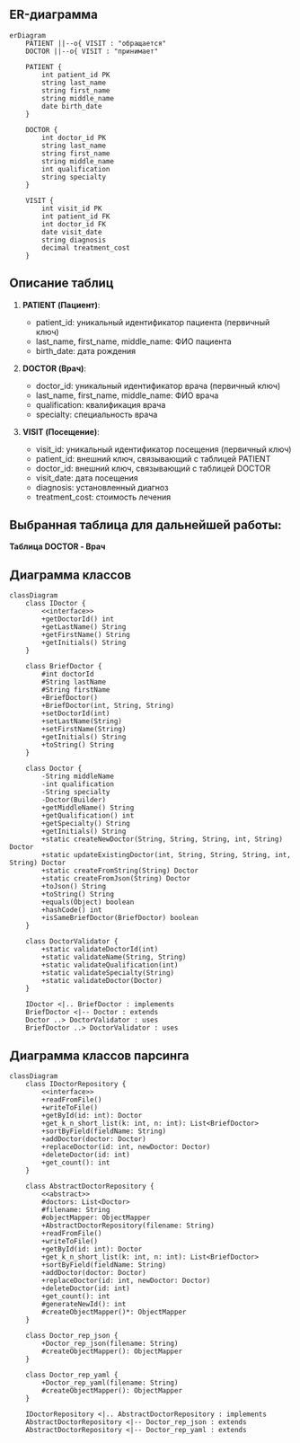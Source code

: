 ## ER-диаграмма

```mermaid
erDiagram
    PATIENT ||--o{ VISIT : "обращается"
    DOCTOR ||--o{ VISIT : "принимает"

    PATIENT {
        int patient_id PK
        string last_name
        string first_name
        string middle_name
        date birth_date
    }

    DOCTOR {
        int doctor_id PK
        string last_name
        string first_name
        string middle_name
        int qualification
        string specialty
    }

    VISIT {
        int visit_id PK
        int patient_id FK
        int doctor_id FK
        date visit_date
        string diagnosis
        decimal treatment_cost
    }
```

## Описание таблиц

1. **PATIENT (Пациент)**:
   - patient_id: уникальный идентификатор пациента (первичный ключ)
   - last_name, first_name, middle_name: ФИО пациента
   - birth_date: дата рождения

2. **DOCTOR (Врач)**:
   - doctor_id: уникальный идентификатор врача (первичный ключ)
   - last_name, first_name, middle_name: ФИО врача
   - qualification: квалификация врача
   - specialty: специальность врача

3. **VISIT (Посещение)**:
   - visit_id: уникальный идентификатор посещения (первичный ключ)
   - patient_id: внешний ключ, связывающий с таблицей PATIENT
   - doctor_id: внешний ключ, связывающий с таблицей DOCTOR
   - visit_date: дата посещения
   - diagnosis: установленный диагноз
   - treatment_cost: стоимость лечения

## Выбранная таблица для дальнейшей работы:
**Таблица DOCTOR - Врач**

## Диаграмма классов
```mermaid
classDiagram
    class IDoctor {
        <<interface>>
        +getDoctorId() int
        +getLastName() String
        +getFirstName() String
        +getInitials() String
    }

    class BriefDoctor {
        #int doctorId
        #String lastName
        #String firstName
        +BriefDoctor()
        +BriefDoctor(int, String, String)
        +setDoctorId(int)
        +setLastName(String)
        +setFirstName(String)
        +getInitials() String
        +toString() String
    }

    class Doctor {
        -String middleName
        -int qualification
        -String specialty
        -Doctor(Builder)
        +getMiddleName() String
        +getQualification() int
        +getSpecialty() String
        +getInitials() String
        +static createNewDoctor(String, String, String, int, String) Doctor
        +static updateExistingDoctor(int, String, String, String, int, String) Doctor
        +static createFromString(String) Doctor
        +static createFromJson(String) Doctor
        +toJson() String
        +toString() String
        +equals(Object) boolean
        +hashCode() int
        +isSameBriefDoctor(BriefDoctor) boolean
    }

    class DoctorValidator {
        +static validateDoctorId(int)
        +static validateName(String, String)
        +static validateQualification(int)
        +static validateSpecialty(String)
        +static validateDoctor(Doctor)
    }

    IDoctor <|.. BriefDoctor : implements
    BriefDoctor <|-- Doctor : extends
    Doctor ..> DoctorValidator : uses
    BriefDoctor ..> DoctorValidator : uses
```

## Диаграмма классов парсинга
```mermaid
classDiagram
    class IDoctorRepository {
        <<interface>>
        +readFromFile()
        +writeToFile()
        +getById(id: int): Doctor
        +get_k_n_short_list(k: int, n: int): List<BriefDoctor>
        +sortByField(fieldName: String)
        +addDoctor(doctor: Doctor)
        +replaceDoctor(id: int, newDoctor: Doctor)
        +deleteDoctor(id: int)
        +get_count(): int
    }

    class AbstractDoctorRepository {
        <<abstract>>
        #doctors: List<Doctor>
        #filename: String
        #objectMapper: ObjectMapper
        +AbstractDoctorRepository(filename: String)
        +readFromFile()
        +writeToFile()
        +getById(id: int): Doctor
        +get_k_n_short_list(k: int, n: int): List<BriefDoctor>
        +sortByField(fieldName: String)
        +addDoctor(doctor: Doctor)
        +replaceDoctor(id: int, newDoctor: Doctor)
        +deleteDoctor(id: int)
        +get_count(): int
        #generateNewId(): int
        #createObjectMapper()*: ObjectMapper
    }

    class Doctor_rep_json {
        +Doctor_rep_json(filename: String)
        #createObjectMapper(): ObjectMapper
    }

    class Doctor_rep_yaml {
        +Doctor_rep_yaml(filename: String)
        #createObjectMapper(): ObjectMapper
    }

    IDoctorRepository <|.. AbstractDoctorRepository : implements
    AbstractDoctorRepository <|-- Doctor_rep_json : extends
    AbstractDoctorRepository <|-- Doctor_rep_yaml : extends
```
